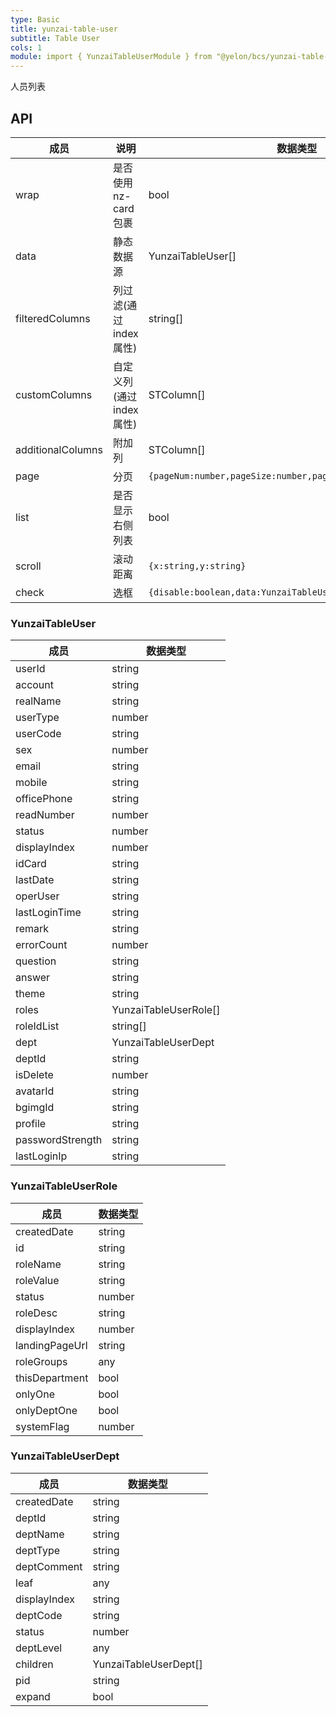 ```yaml
---
type: Basic
title: yunzai-table-user
subtitle: Table User
cols: 1
module: import { YunzaiTableUserModule } from "@yelon/bcs/yunzai-table-user";
---
```


人员列表

## API

| 成员                | 说明              | 数据类型                                                         |  
|-------------------|-----------------|--------------------------------------------------------------|
| wrap              | 是否使用nz-card包裹   | bool                                                         |  
| data              | 静态数据源           | YunzaiTableUser[]                                            |  
| filteredColumns   | 列过滤(通过index属性)  | string[]                                                     |  
| customColumns     | 自定义列(通过index属性) | STColumn[]                                                   |  
| additionalColumns | 附加列             | STColumn[]                                                   |  
| page              | 分页              | `{pageNum:number,pageSize:number,pageParam:{}}`              |  
| list              | 是否显示右侧列表        | bool                                                         |  
| scroll            | 滚动距离            | `{x:string,y:string}`                                        |  
| check             | 选框              | `{disable:boolean,data:YunzaiTableUser[],pageCheck:boolean}` |  

### YunzaiTableUser

| 成员               | 数据类型                  |   
|------------------|-----------------------|
| userId           | string                |      
| account          | string                |      
| realName         | string                |      
| userType         | number                |      
| userCode         | string                |      
| sex              | number                |      
| email            | string                |      
| mobile           | string                |      
| officePhone      | string                |      
| readNumber       | number                |      
| status           | number                |      
| displayIndex     | number                |      
| idCard           | string                |      
| lastDate         | string                |      
| operUser         | string                |      
| lastLoginTime    | string                |      
| remark           | string                |      
| errorCount       | number                |      
| question         | string                |      
| answer           | string                |      
| theme            | string                |      
| roles            | YunzaiTableUserRole[] |      
| roleIdList       | string[]              |      
| dept             | YunzaiTableUserDept   |      
| deptId           | string                |      
| isDelete         | number                |      
| avatarId         | string                |      
| bgimgId          | string                |      
| profile          | string                |      
| passwordStrength | string                |      
| lastLoginIp      | string                |      

### YunzaiTableUserRole

| 成员             | 数据类型   |  
|----------------|--------|
| createdDate    | string |  
| id             | string |  
| roleName       | string |  
| roleValue      | string |  
| status         | number |  
| roleDesc       | string |  
| displayIndex   | number |  
| landingPageUrl | string |  
| roleGroups     | any    |  
| thisDepartment | bool   |  
| onlyOne        | bool   |  
| onlyDeptOne    | bool   |  
| systemFlag     | number |  

### YunzaiTableUserDept

| 成员           | 数据类型                  |  
|--------------|-----------------------|
| createdDate  | string                |  
| deptId       | string                |  
| deptName     | string                |  
| deptType     | string                |  
| deptComment  | string                |  
| leaf         | any                   |  
| displayIndex | string                |  
| deptCode     | string                |  
| status       | number                |  
| deptLevel    | any                   |  
| children     | YunzaiTableUserDept[] |  
| pid          | string                |  
| expand       | bool                  |  

